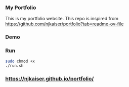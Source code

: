 ### My Portfolio 
This is my portfolio website. This repo is inspired from https://github.com/njkaiser/portfolio?tab=readme-ov-file 

### Demo


### Run
```bash 
sudo chmod +x 
./run.sh
```
### https://njkaiser.github.io/portfolio/
